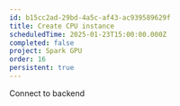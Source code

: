```yaml
---
id: b15cc2ad-29bd-4a5c-af43-ac939589629f
title: Create CPU instance
scheduledTime: 2025-01-23T15:00:00.000Z
completed: false
project: Spark GPU
order: 16
persistent: true
---
```


Connect to backend